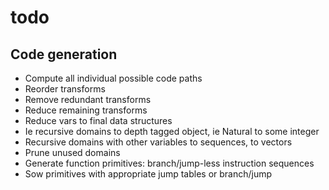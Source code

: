 # todo

## Code generation
* Compute all individual possible code paths
 * Reorder transforms
 * Remove redundant transforms
 * Reduce remaining transforms
 * Reduce vars to final data structures
  * Ie recursive domains to depth tagged object, ie Natural to some integer
  * Recursive domains with other variables to sequences, to vectors
  * Prune unused domains
 * Generate function primitives: branch/jump-less instruction sequences
 * Sow primitives with appropriate jump tables or branch/jump
